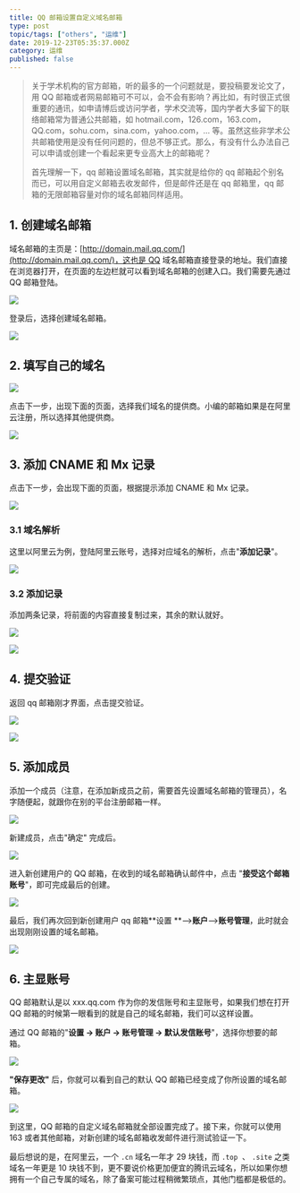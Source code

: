 ```yaml
---
title: QQ 邮箱设置自定义域名邮箱
type: post
topic/tags: ["others", "运维"]
date: 2019-12-23T05:35:37.000Z
category: 运维
published: false
---
```


> 关于学术机构的官方邮箱，听的最多的一个问题就是，要投稿要发论文了，用 QQ 邮箱或者网易邮箱可不可以，会不会有影响？再比如，有时很正式很重要的通讯，如申请博后或访问学者，学术交流等，国内学者大多留下的联络邮箱常为普通公共邮箱，如 hotmail.com，126.com，163.com，QQ.com，sohu.com，sina.com，yahoo.com，… 等。虽然这些非学术公共邮箱使用是没有任何问题的，但总不够正式。那么，有没有什么办法自己可以申请或创建一个看起来更专业高大上的邮箱呢？  
> 
> 首先理解一下，qq 邮箱设置域名邮箱，其实就是给你的 qq 邮箱起个别名而已，可以用自定义邮箱去收发邮件，但是邮件还是在 qq 邮箱里，qq 邮箱的无限邮箱容量对你的域名邮箱同样适用。 



## 1. 创建域名邮箱

域名邮箱的主页是：[http://domain.mail.qq.com/](http://domain.mail.qq.com/)，这也是 QQ 域名邮箱直接登录的地址。我们直接在浏览器打开，在页面的左边栏就可以看到域名邮箱的创建入口。我们需要先通过 QQ 邮箱登陆。

![](https://qiniu.bioinit.com/yuque/0/2019/png/126032/1577080482207-4a6823f7-5974-4da5-8e49-219d9662bce7.png#align=left&display=inline&height=623&name=image.png&originHeight=623&originWidth=818&size=83336&status=done&style=none&width=818)

登录后，选择创建域名邮箱。

![](https://qiniu.bioinit.com/yuque/0/2019/png/126032/1577080618503-c44d8f5c-80e3-445f-9205-7e2092e6e865.png#align=left&display=inline&height=458&name=image.png&originHeight=458&originWidth=851&size=60493&status=done&style=none&width=851)


## 2. 填写自己的域名


![](https://qiniu.bioinit.com/yuque/0/2019/png/126032/1577080710339-a93739ba-ae51-46f6-9949-344ab67970cb.png#align=left&display=inline&height=302&name=image.png&originHeight=302&originWidth=872&size=46228&status=done&style=none&width=872)

点击下一步，出现下面的页面，选择我们域名的提供商。小编的邮箱如果是在阿里云注册，所以选择其他提供商。

![](https://qiniu.bioinit.com/yuque/0/2019/png/126032/1577080800210-21a9926c-b022-4029-80ea-f6d5bf7b6499.png#align=left&display=inline&height=463&name=image.png&originHeight=463&originWidth=785&size=74346&status=done&style=none&width=785)


## 3. 添加 CNAME 和 Mx 记录


点击下一步，会出现下面的页面，根据提示添加 CNAME 和 Mx 记录。

![](https://qiniu.bioinit.com/yuque/0/2019/png/126032/1577081245774-bf5bd0a9-b21e-41a5-9f44-6818f9f6132d.png#align=left&display=inline&height=552&name=image.png&originHeight=552&originWidth=790&size=73999&status=done&style=none&width=790)


### 3.1 域名解析

这里以阿里云为例，登陆阿里云账号，选择对应域名的解析，点击"**添加记录**"。

![](https://qiniu.bioinit.com/yuque/0/2019/png/126032/1577081811908-b8fc34de-3c4a-4d78-9802-ef495dbfc1e5.png#align=left&display=inline&height=236&name=image.png&originHeight=236&originWidth=645&size=22161&status=done&style=none&width=645)




### 3.2 添加记录

添加两条记录，将前面的内容直接复制过来，其余的默认就好。

![](https://qiniu.bioinit.com/yuque/0/2019/png/126032/1577082738823-96d1ea8c-e12f-4bbf-b5f8-e37bbaf03385.png#align=left&display=inline&height=424&name=image.png&originHeight=424&originWidth=592&size=18674&status=done&style=none&width=592)

![](https://qiniu.bioinit.com/yuque/0/2019/png/126032/1577082913294-55807943-f3f0-41f9-b11e-aa679da49900.png#align=left&display=inline&height=478&name=image.png&originHeight=478&originWidth=587&size=20508&status=done&style=none&width=587)




## 4. 提交验证

返回 qq 邮箱刚才界面，点击提交验证。

![](https://qiniu.bioinit.com/yuque/0/2019/png/126032/1577083032992-2157d612-3ded-42ab-a8b1-29346e20b820.png#align=left&display=inline&height=280&name=image.png&originHeight=280&originWidth=787&size=35490&status=done&style=none&width=787)

![](https://qiniu.bioinit.com/yuque/0/2019/png/126032/1577083122693-9071945e-9d0e-4342-be3d-c218c6005257.png#align=left&display=inline&height=275&name=image.png&originHeight=275&originWidth=706&size=18898&status=done&style=none&width=706)


## 5. 添加成员

添加一个成员（注意，在添加新成员之前，需要首先设置域名邮箱的管理员），名字随便起，就跟你在别的平台注册邮箱一样。

![](https://qiniu.bioinit.com/yuque/0/2019/png/126032/1577083898733-2253da04-beda-461f-97ab-3fabf6542a92.png#align=left&display=inline&height=429&name=image.png&originHeight=429&originWidth=673&size=29675&status=done&style=none&width=673)

新建成员，点击"确定" 完成后。

![](https://qiniu.bioinit.com/yuque/0/2019/png/126032/1577084479055-0435dae2-bc32-4651-b67f-a098e0ca9977.png#align=left&display=inline&height=220&name=image.png&originHeight=220&originWidth=827&size=24479&status=done&style=none&width=827)

进入新创建用户的 QQ 邮箱，在收到的域名邮箱确认邮件中，点击 "**接受这个邮箱账号**"，即可完成最后的创建。

![](https://qiniu.bioinit.com/yuque/0/2019/png/126032/1577084826009-fc42b95e-ffd3-4d33-afc1-d8d3a5a006ee.png#align=left&display=inline&height=403&name=image.png&originHeight=403&originWidth=976&size=115382&status=done&style=none&width=976)


最后，我们再次回到新创建用户 qq 邮箱**设置 **–>**账户**–>**账号管理**，此时就会出现刚刚设置的域名邮箱。

![](https://qiniu.bioinit.com/yuque/0/2019/png/126032/1577085255696-9c855e06-26c8-4a65-a679-809c9656e2d2.png#align=left&display=inline&height=242&name=image.png&originHeight=242&originWidth=888&size=27837&status=done&style=none&width=888)



## 6. 主显账号

QQ 邮箱默认是以 xxx.qq.com 作为你的发信账号和主显账号，如果我们想在打开 QQ 邮箱的时候第一眼看到的就是自己的域名邮箱，我们可以这样设置。

通过 QQ 邮箱的"**设置 → 账户 → 账号管理 → 默认发信账号**"，选择你想要的邮箱。

**![](https://qiniu.bioinit.com/yuque/0/2019/png/126032/1577085995742-5adbbfed-49ea-4c60-b1d8-57ac82628638.png#align=left&display=inline&height=345&name=image.png&originHeight=345&originWidth=481&size=22174&status=done&style=none&width=481)**

**"保存更改"** 后，你就可以看到自己的默认 QQ 邮箱已经变成了你所设置的域名邮箱。

![](https://qiniu.bioinit.com/yuque/0/2019/png/126032/1577086191939-db81aef0-93d1-404b-900f-688535c21469.png#align=left&display=inline&height=337&name=image.png&originHeight=337&originWidth=833&size=66617&status=done&style=none&width=833)

到这里，QQ 邮箱的自定义域名邮箱就全部设置完成了。接下来，你就可以使用 163 或者其他邮箱，对新创建的域名邮箱收发邮件进行测试验证一下。

最后想说的是，在阿里云，一个 `.cn` 域名一年才 29 块钱，而 `.top`  、 `.site` 之类域名一年更是 10 块钱不到，更不要说价格更加便宜的腾讯云域名，所以如果你想拥有一个自己专属的域名，除了备案可能过程稍微繁琐点，其他门槛都是极低的。

